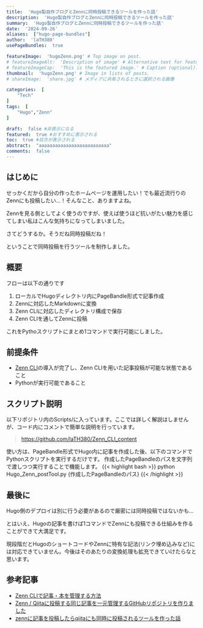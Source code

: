 ```yaml
---
title:  'Hugo製自作ブログとZennに同時投稿できるツールを作った話'
description:  'Hugo製自作ブログとZennに同時投稿できるツールを作った話'
summary:  'Hugo製自作ブログとZennに同時投稿できるツールを作った話'
date:  '2024-09-26'
aliases:  ["hugo-page-bundles"]
author:  'laTH380'
usePageBundles:  true

featureImage:  'hugoZenn.png' # Top image on post.
# featureImageAlt:  'Description of image' # Alternative text for featured image.
# featureImageCap:  'This is the featured image.' # Caption (optional).
thumbnail:  'hugoZenn.png' # Image in lists of posts.
# shareImage:  'share.jpg' # メディアに共有されるときに選択される画像

categories:  [
    "Tech"
]
tags:  [
    "Hugo","Zenn"
]

draft:  false #非表示になる
featured:  true #おすすめに表示される
toc:  true #目次が表示される
abstract:  "aaaaaaaaaaaaaaaaaaaaaaaaaa"
comments:  false
---
```


## はじめに
せっかくだから自分の作ったホームページを運用したい！でも最近流行りのZennにも投稿したい...！そんなこと、ありますよね。

Zennを見る側としてよく使うのですが、使えば使うほど抗いがたい魅力を感じてしまい私はこんな気持ちになってしまいました。

さてどうするか。そうだね同時投稿だね！

ということで同時投稿を行うツールを制作しました。

## 概要
フローは以下の通りです
1. ローカルでHugoディレクトリ内にPageBandle形式で記事作成
2. Zennに対応したMarkdownに変換
3. Zenn CLIに対応したディレクトリ構成で保存
4. Zenn CLIを通してZennに投稿

これをPythoスクリプトにまとめ1コマンドで実行可能にしました。

## 前提条件
- [Zenn CLI](https://zenn.dev/zenn/articles/install-zenn-cli)の導入が完了し、Zenn CLIを用いた記事投稿が可能な状態であること
- Pythonが実行可能であること

## スクリプト説明
以下リポジトリ内のScripts/に入っています。ここでは詳しく解説はしませんが、コード内にコメントで簡単な説明を行っています。
> https://github.com/laTH380/Zenn_CLI_content

使い方は、PageBandle形式でHugo内に記事を作成した後、以下のコマンドでPythonスクリプトを実行するだけです。
作成したPageBandleのパスを文字列で渡しつつ実行することで機能します。
{{< highlight bash >}}
python Hugo_Zenn_postTool.py {作成したPageBandleのパス}
{{< /highlight >}}

## 最後に
Hugo側のデプロイは別に行う必要があるので厳密には同時投稿ではないかも...

とはいえ、Hugoの記事を書けば1コマンドでZennにも投稿できる仕組みを作ることができて大満足です。

現段階だとHugoのショートコードやZennに特有な記法(リンク埋め込みなど)には対応できていません。今後はそのあたりの変換処理も拡充できていけたらなと思います。
## 参考記事
- [Zenn CLIで記事・本を管理する方法](https://zenn.dev/zenn/articles/zenn-cli-guide)
- [Zenn / Qiitaに投稿する同じ記事を一元管理するGitHubリポジトリを作りました](https://zenn.dev/ot07/articles/zenn-qiita-article-centralized)
- [zennに記事を投稿したらqiitaにも同時に投稿されるツールを作った話](https://qiita.com/shunk_jr/items/7d1029cae8f83ee8fd84)